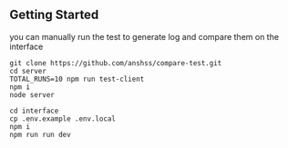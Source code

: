 ## Getting Started
you can manually run the test to generate log and compare them on the interface

```
git clone https://github.com/anshss/compare-test.git
cd server
TOTAL_RUNS=10 npm run test-client
npm i
node server
```

```
cd interface
cp .env.example .env.local
npm i
npm run run dev
```